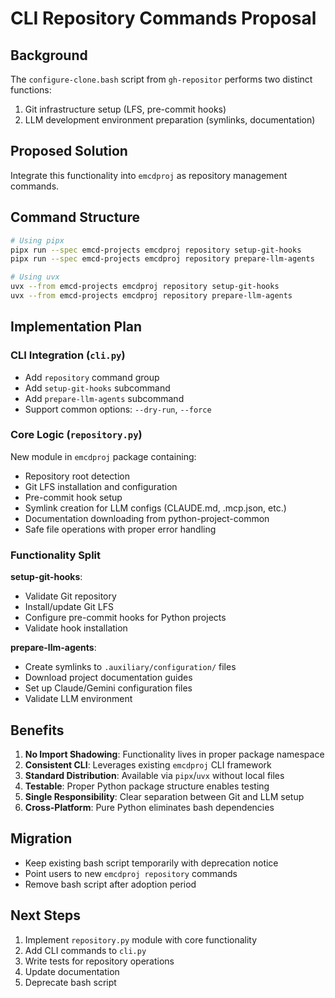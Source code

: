# CLI Repository Commands Proposal

## Background

The `configure-clone.bash` script from `gh-repositor` performs two distinct functions:
1. Git infrastructure setup (LFS, pre-commit hooks)
2. LLM development environment preparation (symlinks, documentation)

## Proposed Solution

Integrate this functionality into `emcdproj` as repository management commands.

## Command Structure

```bash
# Using pipx
pipx run --spec emcd-projects emcdproj repository setup-git-hooks
pipx run --spec emcd-projects emcdproj repository prepare-llm-agents

# Using uvx  
uvx --from emcd-projects emcdproj repository setup-git-hooks
uvx --from emcd-projects emcdproj repository prepare-llm-agents
```

## Implementation Plan

### CLI Integration (`cli.py`)
- Add `repository` command group
- Add `setup-git-hooks` subcommand
- Add `prepare-llm-agents` subcommand
- Support common options: `--dry-run`, `--force`

### Core Logic (`repository.py`)
New module in `emcdproj` package containing:
- Repository root detection
- Git LFS installation and configuration
- Pre-commit hook setup
- Symlink creation for LLM configs (CLAUDE.md, .mcp.json, etc.)
- Documentation downloading from python-project-common
- Safe file operations with proper error handling

### Functionality Split

**setup-git-hooks**:
- Validate Git repository
- Install/update Git LFS
- Configure pre-commit hooks for Python projects
- Validate hook installation

**prepare-llm-agents**:
- Create symlinks to `.auxiliary/configuration/` files
- Download project documentation guides
- Set up Claude/Gemini configuration files
- Validate LLM environment

## Benefits

1. **No Import Shadowing**: Functionality lives in proper package namespace
2. **Consistent CLI**: Leverages existing `emcdproj` CLI framework
3. **Standard Distribution**: Available via `pipx`/`uvx` without local files
4. **Testable**: Proper Python package structure enables testing
5. **Single Responsibility**: Clear separation between Git and LLM setup
6. **Cross-Platform**: Pure Python eliminates bash dependencies

## Migration

- Keep existing bash script temporarily with deprecation notice
- Point users to new `emcdproj repository` commands
- Remove bash script after adoption period

## Next Steps

1. Implement `repository.py` module with core functionality
2. Add CLI commands to `cli.py`
3. Write tests for repository operations
4. Update documentation
5. Deprecate bash script